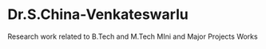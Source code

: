 # Dr.S.China-Venkateswarlu
Research work related to B.Tech and M.Tech MIni and Major Projects Works

